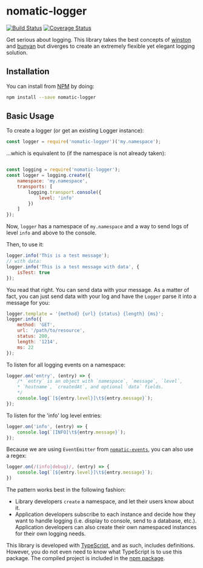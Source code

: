 # nomatic-logger
[![Build Status](https://travis-ci.org/bdfoster/nomatic-logger.svg?branch=master)](https://travis-ci.org/bdfoster/nomatic-logger) [![Coverage Status](https://coveralls.io/repos/github/bdfoster/nomatic-logger/badge.svg?branch=master)](https://coveralls.io/github/bdfoster/nomatic-logger?branch=master)

Get serious about logging. This library takes the best concepts of
[winston](https://github.com/winstonjs/winston) and
[bunyan](https://github.com/trentm/node-bunyan) but diverges to create
an extremely flexible yet elegant logging solution.

## Installation

You can install from [NPM](https://www.npmjs.com/package/nomatic-logger) by doing:
```bash
npm install --save nomatic-logger
```

## Basic Usage

To create a logger (or get an existing Logger instance):
```javascript
const logger = require('nomatic-logger')('my.namespace');
```
...which is equivalent to (if the namespace is not already taken):
```javascript

const logging = require('nomatic-logger');
const logger = logging.create({
    namespace: 'my.namespace',
    transports: [
        logging.transport.console({
            level: 'info'
        })
    ]
});
```
Now, ```logger``` has a namespace of ```my.namespace``` and a way to send logs of level ```info``` and above to the console.

Then, to use it:
```javascript
logger.info('This is a test message');
// with data:
logger.info('This is a test message with data', {
    isTest: true
});
```
You read that right. You can send data with your message. As a matter of fact, you can just send data with your log and 
have the ```Logger``` parse it into a message for you:
```javascript
logger.template = '{method} {url} {status} {length} {ms}';
logger.info({
    method: 'GET',
    url: '/path/to/resource',
    status: 200,
    length: '1214',
    ms: 22
});
```

To listen for all logging events on a namespace:
```javascript
logger.on('entry', (entry) => {
    /* `entry` is an object with `namespace`, `message`, `level`,
    * `hostname`, `createdAt`, and optional `data` fields.
    */
    console.log(`[${entry.level}]\t${entry.message}`);
});
```

To listen for the 'info' log level entries:
```javascript
logger.on('info', (entry) => {
    console.log(`[INFO]\t${entry.message}`);
});
```
Because we are using ```EventEmitter``` from [```nomatic-events```](https://www.npmjs.com/package/nomatic-events), you can also use a regex:
```javascript
logger.on(/(info|debug)/, (entry) => {
    console.log(`[${entry.level}]\t${entry.message}`);
})
```

The pattern works best in the following fashion:
  * Library developers ```create``` a namespace, and let their users know about it.
  * Application developers subscribe to each instance and decide how they want to handle logging (i.e. display to console, send to a database, etc.). Application developers can also create their own namespaced instances for their own logging needs.



This library is developed with [TypeScript](http://www.typescriptlang.org/), and as such, includes definitions. However, you do not even need to know what TypeScript is to use this package. The compiled project is included in the [npm package](http://npmjs.com/package/nomatic-logger).
